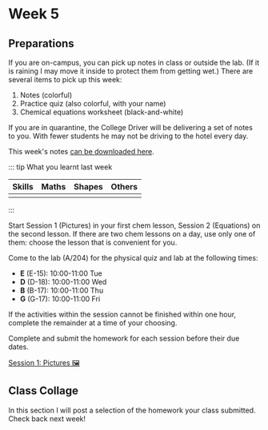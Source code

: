 # Week 5

## Preparations

If you are on-campus, you can pick up notes in class or outside the lab.  (If it is raining I may move it inside to protect them from getting wet.)  There are several items to pick up this week:

1. Notes (colorful)
2. Practice quiz (also colorful, with your name)
3. Chemical equations worksheet (black-and-white)

If you are in quarantine, the College Driver will be delivering a set of notes to you.  With fewer students he may not be driving to the hotel every day.

This week's notes [can be downloaded here](/resources/worksheets/Y1-week5-notes.pdf).

<Foldable>

::: tip What you learnt last week

<center>

|  Skills   |   Maths   |   Shapes  |  Others  |
|:---------:|:---------:|:---------:|:--------:|
|           |           |           |          |

</center>

:::

</Foldable>

Start Session 1 (Pictures) in your first chem lesson, Session 2 (Equations) on the second lesson.  If there are two chem lessons on a day, use only one of them: choose the lesson that is convenient for you.

Come to the lab (A/204) for the physical quiz and lab at the following times:

* **E** (E-15): 10:00-11:00 Tue
* **D** (D-18): 10:00-11:00 Wed
* **B** (B-17): 10:00-11:00 Thu
* **G** (G-17): 10:00-11:00 Fri

If the activities within the session cannot be finished within one hour, complete the remainder at a time of your choosing.

Complete and submit the homework for each session before their due dates.

<a href="./Session1" class="el-button el-button--success">Session 1: Pictures 🖼</a>

## Class Collage

In this section I will post a selection of the homework your class submitted.  Check back next week!